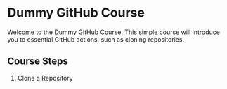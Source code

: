# Dummy GitHub Course

Welcome to the Dummy GitHub Course. This simple course will introduce you to essential GitHub actions, such as cloning repositories.

## Course Steps
1. Clone a Repository
